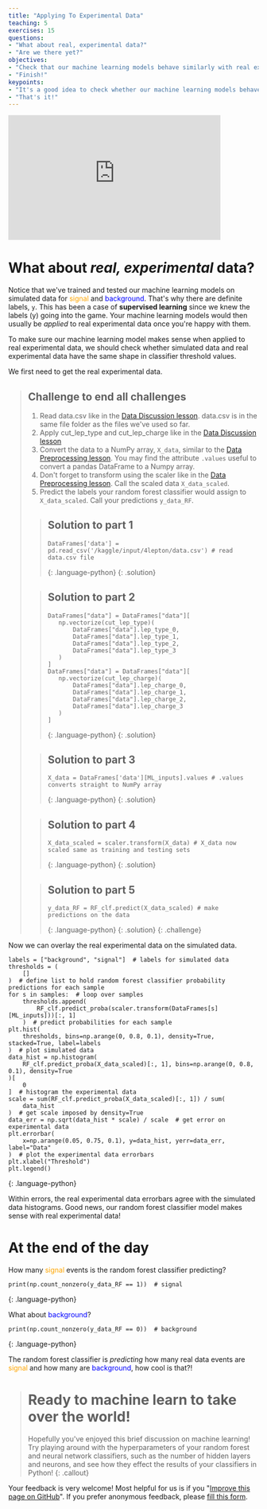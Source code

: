 ```yaml
---
title: "Applying To Experimental Data"
teaching: 5
exercises: 15
questions:
- "What about real, experimental data?"
- "Are we there yet?"
objectives:
- "Check that our machine learning models behave similarly with real experimental data."
- "Finish!"
keypoints:
- "It's a good idea to check whether our machine learning models behave well with real experimental data."
- "That's it!"
---
```


<iframe width="427" height="251" src="https://www.youtube.com/embed?v=pGkvG-Jls9E&list=PLKZ9c4ONm-VmHsMKImIDEMsZI1Vp0UY-Z&index=11&ab_channel=HEPSoftwareFoundation" frameborder="0" allow="accelerometer; autoplay; encrypted-media; gyroscope; picture-in-picture" allowfullscreen></iframe>

# What about *real, experimental* data?

Notice that we've trained and tested our machine learning models on simulated data for <span style="color:orange">signal</span> and <span style="color:blue">background</span>. That's why there are definite labels, `y`. This has been a case of **supervised learning** since we knew the labels (y) going into the game. Your machine learning models would then usually be *applied* to real experimental data once you're happy with them.

To make sure our machine learning model makes sense when applied to real experimental data, we should check whether simulated data and real experimental data have the same shape in classifier threshold values.

We first need to get the real experimental data.

> ## Challenge to end all challenges
> 1. Read data.csv like in the [Data Discussion lesson](https://hsf-training.github.io/hsf-training-ml-webpage/06-Data_Discussion/index.html). data.csv is in the same file folder as the files we've used so far.
> 2. Apply cut_lep_type and cut_lep_charge like in the [Data Discussion lesson](https://hsf-training.github.io/hsf-training-ml-webpage/06-Data_Discussion/index.html)
> 3. Convert the data to a NumPy array, `X_data`, similar to the [Data Preprocessing lesson](https://hsf-training.github.io/hsf-training-ml-webpage/07-Data_Preprocessing/index.html). You may find the attribute `.values` useful to convert a pandas DataFrame to a Numpy array.
> 4. Don't forget to transform using the scaler like in the [Data Preprocessing lesson](https://hsf-training.github.io/hsf-training-ml-webpage/07-Data_Preprocessing/index.html). Call the scaled data `X_data_scaled`.
> 5. Predict the labels your random forest classifier would assign to `X_data_scaled`. Call your predictions `y_data_RF`.
>
> > ## Solution to part 1
> > ~~~
> > DataFrames['data'] = pd.read_csv('/kaggle/input/4lepton/data.csv') # read data.csv file
> > ~~~
> > {: .language-python}
> {: .solution}
>
> > ## Solution to part 2
> > ~~~
> > DataFrames["data"] = DataFrames["data"][
> >    np.vectorize(cut_lep_type)(
> >        DataFrames["data"].lep_type_0,
> >        DataFrames["data"].lep_type_1,
> >        DataFrames["data"].lep_type_2,
> >        DataFrames["data"].lep_type_3
> >    )
> > ]
> > DataFrames["data"] = DataFrames["data"][
> >    np.vectorize(cut_lep_charge)(
> >        DataFrames["data"].lep_charge_0,
> >        DataFrames["data"].lep_charge_1,
> >        DataFrames["data"].lep_charge_2,
> >        DataFrames["data"].lep_charge_3
> >    )
> > ]
> > ~~~
> > {: .language-python}
> {: .solution}
>
> > ## Solution to part 3
> > ~~~
> > X_data = DataFrames['data'][ML_inputs].values # .values converts straight to NumPy array
> > ~~~
> > {: .language-python}
> {: .solution}
>
> > ## Solution to part 4
> > ~~~
> > X_data_scaled = scaler.transform(X_data) # X_data now scaled same as training and testing sets
> > ~~~
> > {: .language-python}
> {: .solution}
>
> > ## Solution to part 5
> > ~~~
> > y_data_RF = RF_clf.predict(X_data_scaled) # make predictions on the data
> > ~~~
> > {: .language-python}
> {: .solution}
{: .challenge}

Now we can overlay the real experimental data on the simulated data.

~~~
labels = ["background", "signal"]  # labels for simulated data
thresholds = (
    []
)  # define list to hold random forest classifier probability predictions for each sample
for s in samples:  # loop over samples
    thresholds.append(
        RF_clf.predict_proba(scaler.transform(DataFrames[s][ML_inputs]))[:, 1]
    )  # predict probabilities for each sample
plt.hist(
    thresholds, bins=np.arange(0, 0.8, 0.1), density=True, stacked=True, label=labels
)  # plot simulated data
data_hist = np.histogram(
    RF_clf.predict_proba(X_data_scaled)[:, 1], bins=np.arange(0, 0.8, 0.1), density=True
)[
    0
]  # histogram the experimental data
scale = sum(RF_clf.predict_proba(X_data_scaled)[:, 1]) / sum(
    data_hist
)  # get scale imposed by density=True
data_err = np.sqrt(data_hist * scale) / scale  # get error on experimental data
plt.errorbar(
    x=np.arange(0.05, 0.75, 0.1), y=data_hist, yerr=data_err, label="Data"
)  # plot the experimental data errorbars
plt.xlabel("Threshold")
plt.legend()
~~~
{: .language-python}

Within errors, the real experimental data errorbars agree with the simulated data histograms. Good news, our random forest classifier model makes sense with real experimental data!

# At the end of the day

How many <span style="color:orange">signal</span> events is the random forest classifier predicting?

~~~
print(np.count_nonzero(y_data_RF == 1))  # signal
~~~
{: .language-python}

What about <span style="color:blue">background</span>?

~~~
print(np.count_nonzero(y_data_RF == 0))  # background
~~~
{: .language-python}

The random forest classifier is *predicting* how many real data events are <span style="color:orange">signal</span> and how many are <span style="color:blue">background</span>, how cool is that?!

> # Ready to machine learn to take over the world!
> Hopefully you've enjoyed this brief discussion on machine learning! Try playing around with the hyperparameters of your random forest and neural network classifiers, such as the number of hidden layers and neurons, and see how they effect the results of your classifiers in Python!
{: .callout}

Your feedback is very welcome! Most helpful for us is if you "[Improve this page on GitHub](https://github.com/hsf-training/hsf-training-ml-webpage/edit/gh-pages/_episodes/12-Experimental_Data.md)". If you prefer anonymous feedback, please [fill this form](https://forms.gle/XBeULpKXVHF8CKC17).
